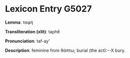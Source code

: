 # Lexicon Entry G5027

**Lemma**: ταφή

**Transliteration (xlit)**: taphḗ

**Pronunciation**: taf-ay'

**Description**:
feminine from θάπτω; burial (the act):--X bury.
